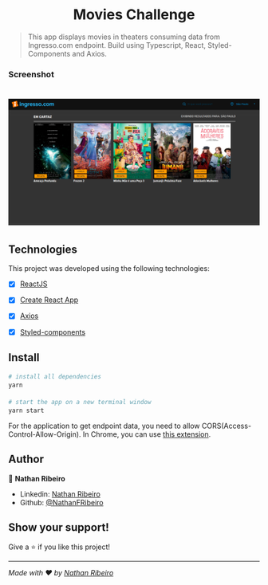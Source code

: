 <h1 align="center">Movies Challenge</h1>

> This app displays movies in theaters consuming data from Ingresso.com endpoint. 
> Build using Typescript, React, Styled-Components and Axios.

### Screenshot

<h1 align="center">
  <img alt="MoviesChallenge" title="PlanetChallenge" src="https://github.com/NathanFRibeiro/movies-challenge/blob/master/public/demo.png?raw=true" />
</h1>

## Technologies

This project was developed using the following technologies:

- [x] [ReactJS](https://reactjs.org/)
- [x] [Create React App](https://github.com/facebook/create-react-app)
- [x] [Axios](https://github.com/axios/axios)
- [x] [Styled-components](https://www.styled-components.com/)


## Install

```sh
# install all dependencies
yarn 

# start the app on a new terminal window
yarn start
```

For the application to get endpoint data, you need to allow CORS(Access-Control-Allow-Origin). In Chrome, you can use [this extension](https://chrome.google.com/webstore/detail/allow-cors-access-control/lhobafahddgcelffkeicbaginigeejlf).

## Author

👤 **Nathan Ribeiro**

* Linkedin: [Nathan Ribeiro](https://www.linkedin.com/in/nathanfribeiro/)
* Github: [@NathanFRibeiro](https://github.com/NathanFRibeiro)

## Show your support!

Give a ⭐️ if you like this project!

***
_Made with ❤️ by [Nathan Ribeiro](https://github.com/NathanFRibeiro)_

